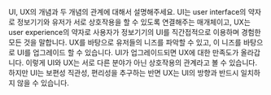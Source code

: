 UI, UX의 개념과 두 개념의 관계에 대해서 설명해주세요.
UI는 user interface의 약자로 정보기기와 유저가 서로 상호작용을 할 수 있도록 연결해주는 매개체이고, UX는 user experience의 약자로 사용자가 정보기기의 UI를 
직간접적으로 이용하며 경험한 모든 것을 말합니다. 
 UX를 바탕으로 유저들의 니즈를 파악할 수 있고, 이 니즈를 바탕으로 UI를 업그레이드 할 수 있습니다. UI가 업그레이드되면 UX에 대한 만족도가 올라갑니다. 이렇게 UI와 UX는 서로 다른 분야가 아닌 상호작용의 관계라고 볼 수 있습니다. 하지만 UI는 보편성 직관성, 편리성을 추구하는 반면 UX는 UI의 방향과 반드시 일치하지 않을 수 있습니다. 